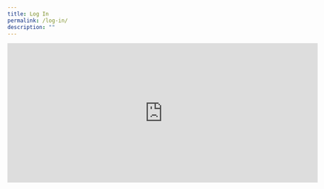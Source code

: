 ```yaml
---
title: Log In
permalink: /log-in/
description: ""
---
```

<iframe width="700" height="315" src="https://www.youtube.com/watch?v=Q72KxDnJHPQ" frameborder="0" allowfullscreen></iframe>